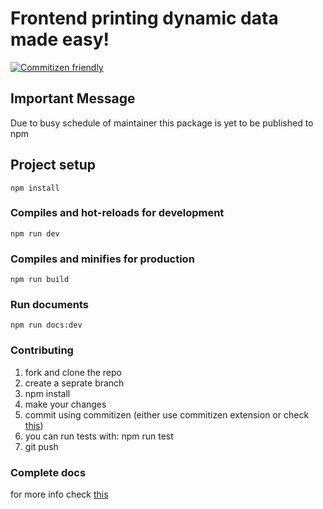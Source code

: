 # Frontend printing dynamic data made easy!

[![Commitizen friendly](https://img.shields.io/badge/commitizen-friendly-brightgreen.svg)](http://commitizen.github.io/cz-cli/)

## Important Message
  Due to busy schedule of maintainer this package is yet to be published to npm

## Project setup
```
npm install
```

### Compiles and hot-reloads for development
```
npm run dev
```

### Compiles and minifies for production
```
npm run build
```

### Run documents
```
npm run docs:dev
```
### Contributing
1. fork and clone the repo
2. create a seprate branch
3. npm install
4. make your changes
5. commit using commitizen (either use commitizen extension or check [this](http://commitizen.github.io/cz-cli/))
6. you can run tests with: npm run test
7. git push

### Complete docs
for more info check [this](https://alireza0sfr.github.io/vue-client-print/)